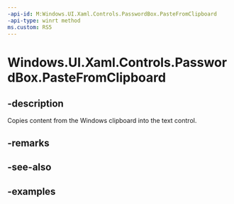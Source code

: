 ```yaml
---
-api-id: M:Windows.UI.Xaml.Controls.PasswordBox.PasteFromClipboard
-api-type: winrt method
ms.custom: RS5
---
```


<!-- Method syntax.
public void PasswordBox.PasteFromClipboard()
-->

# Windows.UI.Xaml.Controls.PasswordBox.PasteFromClipboard

## -description

Copies content from the Windows clipboard into the text control.

## -remarks

## -see-also

## -examples


